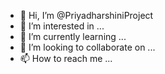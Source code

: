 - 👋 Hi, I’m @PriyadharshiniProject
- 👀 I’m interested in ...
- 🌱 I’m currently learning ...
- 💞️ I’m looking to collaborate on ...
- 📫 How to reach me ...

<!---
PriyadharshiniProject/PriyadharshiniProject is a ✨ special ✨ repository because its `README.md` (this file) appears on your GitHub profile.
You can click the Preview link to take a look at your changes.
--->
